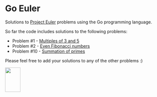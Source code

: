 # Go Euler

Solutions to <a href="https://projecteuler.net">Project Euler</a> problems using the Go programming language.

So far the code includes solutions to the following problems:

<ul>
<li>
Problem #1 - <a href="https://projecteuler.net/problem=1">Multiples of 3 and 5</a>
</li>
<li>
Problem #2 - <a href="https://projecteuler.net/problem=2">Even Fibonacci numbers</a>
</li>
<li>
Problem #10 - <a href="https://projecteuler.net/problem=10">Summation of primes</a>
</li>
</ul>

Please feel free to add your solutions to any of the other problems :)

<img src="http://golang.org/doc/gopher/frontpage.png" width="50px" height="80px" />



